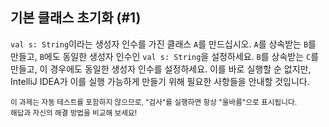 ## 기본 클래스 초기화 (#1)

`val s: String`이라는 생성자 인수를 가진 클래스 `A`를 만드십시오. `A`를 상속받는 `B`를 만들고, `B`에도 동일한 생성자 인수인 `val s: String`을 설정하세요. `B`를 상속받는 `C`를 만들고, 이 경우에도 동일한 생성자 인수를 설정하세요. 이를 바로 실행할 순 없지만, IntelliJ IDEA가 이를 실행 가능하게 만들기 위해 필요한 사항들을 안내할 것입니다.

<sub> 이 과제는 자동 테스트를 포함하지 않으므로, "검사"를 실행하면 항상 "올바름"으로 표시됩니다.  
해답과 자신의 해결 방법을 비교해 보세요! </sub>